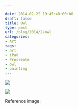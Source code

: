 ```yaml
---

date: 2014-02-22 19:45:48+00:00
draft: false
title: Owl
type: post
url: /blog/2014/2/owl
categories:
- Art
tags:
- art
- iPad
- Procreate
- owl
- painting
---
```


![](/images/2014-02-22-20142owl/image.jpg)

  


  
![](/images/2014-02-22-20142owl/image.jpg)

  



Reference image:
